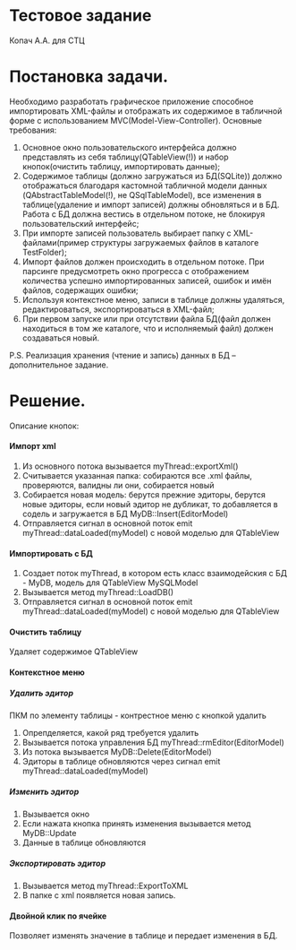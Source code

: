 # Тестовое задание
Копач А.А. для СТЦ 

# Постановка задачи.
Необходимо разработать графическое приложение способное импортировать XML-файлы и отображать их содержимое в табличной форме с использованием MVC(Model-View-Controller).
Основные требования:
1.	Основное окно пользовательского интерфейса должно представлять из себя таблицу(QTableView(!)) и набор кнопок(очистить таблицу, импортировать данные);
2.	Содержимое таблицы (должно загружаться из БД(SQLite)) должно отображаться благодаря кастомной табличной модели данных (QAbstractTableModel(!), не QSqlTableModel), все изменения в таблице(удаление и импорт записей) должны обновляться и в БД. Работа с БД должна вестись в отдельном потоке, не блокируя пользовательский интерфейс;
3.	При импорте записей пользователь выбирает папку с XML-файлами(пример структуры загружаемых файлов в каталоге TestFolder);
4.	Импорт файлов должен происходить в отдельном потоке. При парсинге предусмотреть окно прогресса с отображением количества успешно импортированных записей, ошибок и имён файлов, содержащих ошибки; 
5.	Используя контекстное меню, записи в таблице должны удаляться, редактироваться, экспортироваться в XML-файл;
6.	При первом запуске или при отсутствии файла БД(файл должен находиться в том же каталоге, что и исполняемый файл) должен создаваться новый.

P.S. Реализация хранения (чтение и запись) данных в БД – дополнительное задание.


# Решение.

Описание кнопок:
#### Импорт xml
1) Из основного потока вызывается myThread::exportXml()
2) Считывается указанная папка: собираются все .xml файлы, проверяются, валидны ли они, собирается новый
3) Собирается новая модель: берутся прежние эдиторы, берутся новые эдиторы, если новый эдитор не дубликат, то добавляется в содель и загружается в БД MyDB::Insert(EditorModel)
4) Отправляется сигнал в основной поток emit myThread::dataLoaded(myModel) с новой моделью для QTableView

#### Импортировать c БД
1) Создает поток myThread, в котором есть класс взаимодейския с БД - MyDB, модель для QTableView MySQLModel
2) Вызывается метод myThread::LoadDB()
3) Отправляется сигнал в основной поток emit myThread::dataLoaded(myModel) с новой моделью для QTableView

#### Очистить таблицу
Удаляет содержимое QTableView

#### Контекстное меню
##### Удалить эдитор
ПКМ по элементу таблицы - контрестное меню с кнопкой удалить
1) Опрепделяется, какой ряд требуется удалить
2) Вызывается потока управления БД myThread::rmEditor(EditorModel) 
3) Из потока вызывается MyDB::Delete(EditorModel)
4) Эдиторы в таблице обновляются через сигнал emit myThread::dataLoaded(myModel)
##### Изменить эдитор
1) Вызывается окно
2) Если нажата кнопка принять изменения вызывается метод MyDB::Update
3) Данные в таблице обновляются
##### Экспортировать эдитор
1) Вызывается метод myThread::ExportToXML
2) В папке с xml появляется новая запись.

#### Двойной клик по ячейке
 Позволяет изменять значение в таблице и передает изменения в БД.

